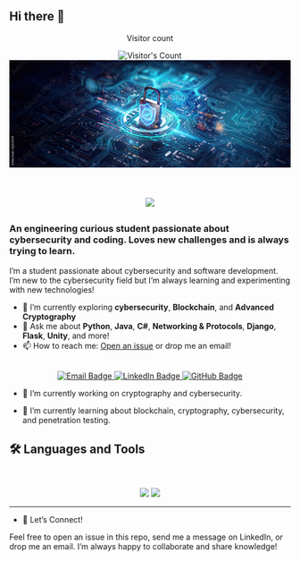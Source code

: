 ## Hi there 👋


<div align="center"> 
  <p>Visitor count</p>
  <img src="https://profile-counter.glitch.me/{youssef7rouz1}/count.svg" alt="Visitor's Count" />
</div>
<img src="https://github.com/youssef7rouz1/youssef7rouz1/blob/f2864ef1deb8edf7710bcf9abf8fb6331008e556/1000_F_622335155_t1SnyWoAkoi9C8zlId5tzufGFcmnWe6q.jpg" alt="CyberSecurity is all that matters, believe me (or don't)">



<h1 align="center">
    <img src="https://readme-typing-svg.herokuapp.com/?font=Inter&size=48&center=true&vCenter=true&width=500&height=70&color=4493F8&duration=4000&lines=Hi+There!+👋;+I'm+youssef7rouz1!;" />
</h1>

### An engineering curious student  passionate about cybersecurity and coding. Loves new challenges and is always trying to learn.


I’m a student passionate about cybersecurity and software development. I’m new to the cybersecurity field but I’m always learning and experimenting with new technologies!

- 🌱 I’m currently exploring **cybersecurity**, **Blockchain**, and **Advanced Cryptography**
- 💬 Ask me about **Python**, **Java**, **C#**, **Networking & Protocols**, **Django**, **Flask**, **Unity**, and more!
- 📫 How to reach me: [Open an issue](https://github.com/youssef7rouz1/youssef7rouz1/issues) or drop me an email!

<br />

<div align="center">
  <a href="mailto:youssefbenbenabdeljelil@example.com">
    <img src="https://img.shields.io/badge/Email-333333?style=for-the-badge&logo=gmail&logoColor=red" alt="Email Badge"/>
  </a>
  <a href="https://www.linkedin.com/in/youssef-ben-abdeljelil-586b252b4/" target="_blank">
    <img src="https://img.shields.io/badge/LinkedIn-0077B5?style=for-the-badge&logo=linkedin&logoColor=white" alt="LinkedIn Badge"/>
  </a>
  <a href="https://github.com/youssef7rouz1" target="_blank">
    <img src="https://img.shields.io/badge/GitHub-181717?style=for-the-badge&logo=github&logoColor=white" alt="GitHub Badge"/>
  </a>
</div>

- 🚀 I’m currently working on cryptography and cybersecurity.

- 📌 I’m currently learning about blockchain, cryptography, cybersecurity, and penetration testing.




## 🛠️ Languages and Tools

<br>

<p align="center">
  <img src="https://skillicons.dev/icons?i=java,python,cs,postgres,django,flask,unity,kali" />
  <img src="https://skillicons.dev/icons?i=html,css,js,git,github" />
</p>

<hr>


- 🤝 Let’s Connect!

Feel free to open an issue in this repo, send me a message on LinkedIn, or drop me an email. I’m always happy to collaborate and share knowledge!  
<!--
**youssef7rouz1/youssef7rouz1** is a ✨ _special_ ✨ repository because its `README.md` (this file) appears on your GitHub profile.


 
-->
